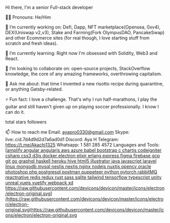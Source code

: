 Hi there, I'm a senior Full-stack developer

👦🏻 Pronouns: He/Him

🔭 I’m currently working on: Defi, Dapp, NFT marketplace(Opensea, 0xv4), DEX(Uniswap v2,v3), Stake and Farming(Fork OlympusDAO, PancakeSwap) and other Ecommerce sites (for real though, I love starting stuff from scratch and fresh ideas).

🌱 I’m currently learning: Right now I'm obsessed with Solidity, Web3 and React.

👯 I’m looking to collaborate on: open-source projects, StackOverflow knowledge, the core of any amazing frameworks, overthrowing capitalism.

💬 Ask me about: that time I invented a new risotto recipe during quarantine, or anything Gatsby-related.

⚡ Fun fact: I love a challenge. That's why I run half-marathons, I play the guitar and still haven't given up on playing soccer professionally. I know I can do it.

total stars followers

📫 How to reach me
Email: ayapro0330@gmail.com
Skype: live:.cid.7d4d9d2d7a6ad0d1
Discord: Aya H
Telegram: https://t.me/Akachi1325
Whatsapp: 1 581 285 4572
Languages and Tools:
[[amplify angular angularjs aws azure babel bootstrap c chartjs codeigniter csharp css3 d3js docker electron elixir erlang express figma firebase gcp git go graphql haskell heroku hive html5 illustrator java javascript laravel linux mongodb mysql nestjs nextjs nginx nodejs nuxtjs opencv oracle photoshop php postgresql postman puppeteer python pytorch rabbitMQ reactnative redis redux rust sass sqlite tailwind tensorflow typescript unity unreal vuejs vuetify webpack xd
](https://raw.githubusercontent.com/devicons/devicon/master/icons/electron/electron-original.svg)https://raw.githubusercontent.com/devicons/devicon/master/icons/electron/electron-original.svg](https://raw.githubusercontent.com/devicons/devicon/master/icons/electron/electron-original.svg)https://raw.githubusercontent.com/devicons/devicon/master/icons/electron/electron-original.svg
